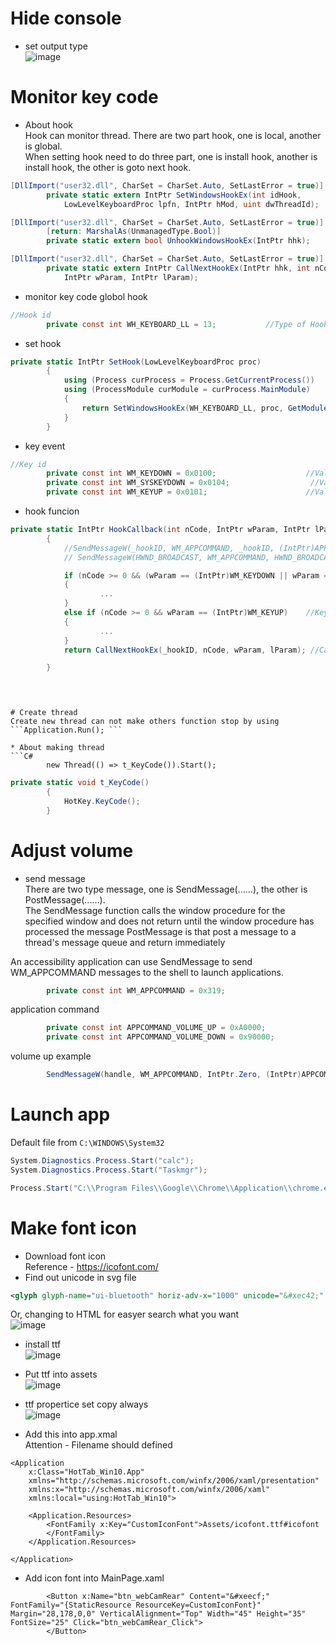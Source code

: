 # Hide console
* set output type  
![image](https://github.com/testtestProblem/HotTab_Win10/assets/107662393/e4def112-6824-4b09-8e0c-6313fca53b27)
 

# Monitor key code
* About hook  
Hook can monitor thread. There are two part hook, one is local, another is global.  
When setting hook need to do three part, one is install hook, another is install hook, the other is goto next hook.  
```C#
[DllImport("user32.dll", CharSet = CharSet.Auto, SetLastError = true)]
        private static extern IntPtr SetWindowsHookEx(int idHook,
            LowLevelKeyboardProc lpfn, IntPtr hMod, uint dwThreadId);

[DllImport("user32.dll", CharSet = CharSet.Auto, SetLastError = true)]
        [return: MarshalAs(UnmanagedType.Bool)]
        private static extern bool UnhookWindowsHookEx(IntPtr hhk);

[DllImport("user32.dll", CharSet = CharSet.Auto, SetLastError = true)]
        private static extern IntPtr CallNextHookEx(IntPtr hhk, int nCode,
            IntPtr wParam, IntPtr lParam);
```
* monitor key code globol hook
```C#
//Hook id
        private const int WH_KEYBOARD_LL = 13;           //Type of Hook - Low Level Keyboard
```
* set hook
```C#
private static IntPtr SetHook(LowLevelKeyboardProc proc)
        {
            using (Process curProcess = Process.GetCurrentProcess())
            using (ProcessModule curModule = curProcess.MainModule)
            {
                return SetWindowsHookEx(WH_KEYBOARD_LL, proc, GetModuleHandle(curModule.ModuleName), 0);
            }
        }
```
* key event
```C#
//Key id
        private const int WM_KEYDOWN = 0x0100;                    //Value passed on KeyDown
        private const int WM_SYSKEYDOWN = 0x0104;                  //Value passed on  KeyDown for menu (alt)
        private const int WM_KEYUP = 0x0101;                      //Value passed on KeyUp
```
* hook funcion
```C#
private static IntPtr HookCallback(int nCode, IntPtr wParam, IntPtr lParam)
        {
            //SendMessageW(_hookID, WM_APPCOMMAND, _hookID, (IntPtr)APPCOMMAND_VOLUME_UP);
            // SendMessageW(HWND_BROADCAST, WM_APPCOMMAND, HWND_BROADCAST, (IntPtr)APPCOMMAND_VOLUME_UP);

            if (nCode >= 0 && (wParam == (IntPtr)WM_KEYDOWN || wParam == (IntPtr)WM_SYSKEYDOWN)) //A Key was pressed down
            {
                    ...
            }
            else if (nCode >= 0 && wParam == (IntPtr)WM_KEYUP)    //KeyUP
            {
                    ...
            }
            return CallNextHookEx(_hookID, nCode, wParam, lParam); //Call the next hook

        }
            
```


```


# Create thread
Create new thread can not make others function stop by using ```Application.Run(); ```  

* About making thread  
```C#
        new Thread(() => t_KeyCode()).Start();
```
```C#
private static void t_KeyCode()
        {
            HotKey.KeyCode();
        }
```

# Adjust volume
* send message  
There are two type message, one is SendMessage(......), the other is PostMessage(......).  
The SendMessage function calls the window procedure for the specified window and does not return until the window procedure has processed the message
PostMessage is that post a message to a thread's message queue and return immediately  

An accessibility application can use SendMessage to send WM_APPCOMMAND messages to the shell to launch applications.
```C#
        private const int WM_APPCOMMAND = 0x319;
```
application command
```C#
        private const int APPCOMMAND_VOLUME_UP = 0xA0000;
        private const int APPCOMMAND_VOLUME_DOWN = 0x90000;
```
volume up example
```C#
        SendMessageW(handle, WM_APPCOMMAND, IntPtr.Zero, (IntPtr)APPCOMMAND_VOLUME_UP);
```

# Launch app
Default file from ```C:\WINDOWS\System32```
```C#
System.Diagnostics.Process.Start("calc");
System.Diagnostics.Process.Start("Taskmgr");

Process.Start("C:\\Program Files\\Google\\Chrome\\Application\\chrome.exe");
```

# Make font icon  
* Download font icon  
Reference - https://icofont.com/  
* Find out unicode in svg file 
```XML
<glyph glyph-name="ui-bluetooth" horiz-adv-x="1000" unicode="&#xec42;" d="M594 348c54-55 108-108 162-162 32-32 32-57-1-90-76-76-151-152-227-227-30-30-73-24-87 12-4 10-4 21-4 32 0 83 0 166 0 249v28c-8-8-14-12-18-16l-102-102c-30-30-60-34-83-10-23 24-20 52 10 82l178 177c22 22 22 33 0 55-61 62-123 123-184 185-30 30-22 74 16 87 22 7 40 0 55-15 36-36 71-71 106-107 6-5 12-10 20-18 1 9 2 14 2 20 0 81 0 161 0 242 0 7-1 14-2 21-3 24 7 42 27 53 21 10 41 8 58-9 10-9 19-18 29-28 70-70 140-140 211-211 27-27 27-54 0-81-49-50-99-99-148-148-6-6-12-12-18-19z m-55 100c37 37 75 74 107 106-35 35-72 72-107 108v-214z m0-418c38 39 76 76 109 109l-109 110v-219z" />
```
Or, changing to HTML for easyer search what you want  
![image](https://github.com/testtestProblem/HotTab_Win10/assets/107662393/0683dd86-1df5-442b-8196-c65a9656e9e4)

* install ttf  
![image](https://github.com/testtestProblem/HotTab_Win10/assets/107662393/91afe5c5-2b9c-4f8c-8c1b-140dbabecf50)

* Put ttf into assets  
![image](https://github.com/testtestProblem/HotTab_Win10/assets/107662393/73c07b2a-4b03-46de-bfcd-04b9028ff3c8)

* ttf propertice set copy always  
![image](https://github.com/testtestProblem/HotTab_Win10/assets/107662393/16204720-2d8d-4239-b874-e15dd2a88bf5)

* Add this into app.xmal  
Attention - Filename should defined  
```XAML
<Application
    x:Class="HotTab_Win10.App"
    xmlns="http://schemas.microsoft.com/winfx/2006/xaml/presentation"
    xmlns:x="http://schemas.microsoft.com/winfx/2006/xaml"
    xmlns:local="using:HotTab_Win10">

    <Application.Resources>
        <FontFamily x:Key="CustomIconFont">Assets/icofont.ttf#icofont
        </FontFamily>
    </Application.Resources>

</Application>
```


* Add icon font into MainPage.xaml
```
        <Button x:Name="btn_webCamRear" Content="&#xeecf;" FontFamily="{StaticResource ResourceKey=CustomIconFont}" Margin="28,178,0,0" VerticalAlignment="Top" Width="45" Height="35" FontSize="25" Click="btn_webCamRear_Click">
        </Button>
```


